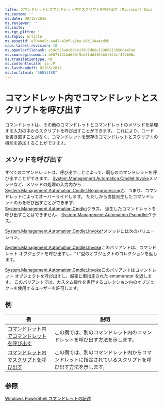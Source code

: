 ```yaml
---
title: コマンドレットとコマンドレット内でスクリプトを呼び出す |Microsoft Docs
ms.custom: ''
ms.date: 09/13/2016
ms.reviewer: ''
ms.suite: ''
ms.tgt_pltfrm: ''
ms.topic: article
ms.assetid: e7040a5c-4a47-42df-a2ea-96b134a4ed9b
caps.latest.revision: 10
ms.openlocfilehash: e5dc525a6c80ce135d6d68e12968613056d447e8
ms.sourcegitcommit: b6871f21bd666f9cd71dd336bb3f844cf472b56c
ms.translationtype: MT
ms.contentlocale: ja-JP
ms.lasthandoff: 02/03/2019
ms.locfileid: "56855188"
---
```

# <a name="invoking-cmdlets-and-scripts-within-a-cmdlet"></a>コマンドレット内でコマンドレットとスクリプトを呼び出す

コマンドレットは、その他のコマンドレットとコマンドレットのメソッドを処理する入力の中からスクリプトを呼び出すことができます。 これにより、コードを書き直すことがなく、コマンドレットを既存のコマンドレットとスクリプトの機能を追加することができます。

## <a name="the-invoke-method"></a>メソッドを呼び出す

すべてのコマンドレットは、呼び出すことによって、既存のコマンドレットを呼び出すことができます、 [System.Management.Automation.Cmdlet.Invoke](/dotnet/api/System.Management.Automation.Cmdlet.Invoke)メソッドなど、メソッドの処理の入力内から[System.Management.Automation.Cmdlet.Beginprocessing*](/dotnet/api/System.Management.Automation.Cmdlet.BeginProcessing)、つまり、コマンドレットによってオーバーライドします。 ただしから直接派生したコマンドレットのみを呼び出すことができます、 [System.Management.Automation.Cmdlet](/dotnet/api/System.Management.Automation.Cmdlet)クラス。 派生したコマンドレットを呼び出すことはできません、 [System.Management.Automation.Pscmdlet](/dotnet/api/System.Management.Automation.PSCmdlet)クラス。

[System.Management.Automation.Cmdlet.Invoke*](/dotnet/api/System.Management.Automation.Cmdlet.Invoke)メソッドには次のバリエーション。

[System.Management.Automation.Cmdlet.Invoke](/dotnet/api/System.Management.Automation.Cmdlet.Invoke)このバリアントは、コマンドレット オブジェクトを呼び出すし、"T"型のオブジェクトのコレクションを返します。

[System.Management.Automation.Cmdlet.Invoke](/dotnet/api/System.Management.Automation.Cmdlet.Invoke)このバリアントはコマンドレット オブジェクトを呼び出すし、厳密に型指定された emumerator を返します。 このバリアントでは、カスタム操作を実行するコレクション内のオブジェクトを使用するユーザーを許可します。

## <a name="examples"></a>例

|例|説明|
|-------------|-----------------|
|[コマンドレット内でコマンドレットを呼び出す](./how-to-invoke-a-cmdlet-from-within-a-cmdlet.md)|この例では、別のコマンドレット内のコマンドレットを呼び出す方法を示します。|
|[コマンドレット内でスクリプトを呼び出す](./how-to-invoke-scripts-within-a-cmdlet.md)|この例では、別のコマンドレット内からコマンドレットに指定されているスクリプトを呼び出す方法を示します。|

## <a name="see-also"></a>参照

[Windows PowerShell コマンドレットの記述](./writing-a-windows-powershell-cmdlet.md)
